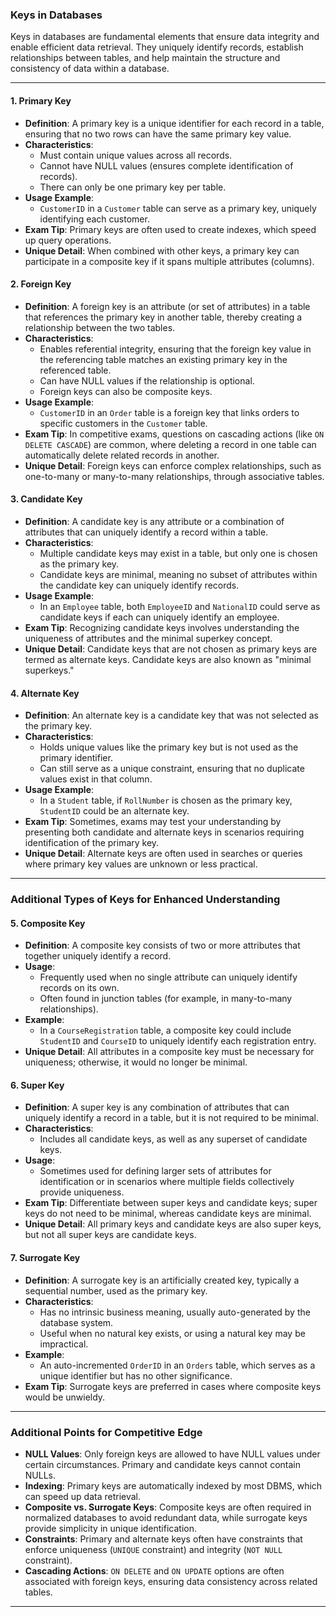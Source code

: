 
### Keys in Databases
Keys in databases are fundamental elements that ensure data integrity and enable efficient data retrieval. They uniquely identify records, establish relationships between tables, and help maintain the structure and consistency of data within a database.

---

#### 1. **Primary Key**
   - **Definition**: A primary key is a unique identifier for each record in a table, ensuring that no two rows can have the same primary key value.
   - **Characteristics**:
     - Must contain unique values across all records.
     - Cannot have NULL values (ensures complete identification of records).
     - There can only be one primary key per table.
   - **Usage Example**:
     - `CustomerID` in a `Customer` table can serve as a primary key, uniquely identifying each customer.
   - **Exam Tip**: Primary keys are often used to create indexes, which speed up query operations.
   - **Unique Detail**: When combined with other keys, a primary key can participate in a composite key if it spans multiple attributes (columns).

#### 2. **Foreign Key**
   - **Definition**: A foreign key is an attribute (or set of attributes) in a table that references the primary key in another table, thereby creating a relationship between the two tables.
   - **Characteristics**:
     - Enables referential integrity, ensuring that the foreign key value in the referencing table matches an existing primary key in the referenced table.
     - Can have NULL values if the relationship is optional.
     - Foreign keys can also be composite keys.
   - **Usage Example**:
     - `CustomerID` in an `Order` table is a foreign key that links orders to specific customers in the `Customer` table.
   - **Exam Tip**: In competitive exams, questions on cascading actions (like `ON DELETE CASCADE`) are common, where deleting a record in one table can automatically delete related records in another.
   - **Unique Detail**: Foreign keys can enforce complex relationships, such as one-to-many or many-to-many relationships, through associative tables.

#### 3. **Candidate Key**
   - **Definition**: A candidate key is any attribute or a combination of attributes that can uniquely identify a record within a table.
   - **Characteristics**:
     - Multiple candidate keys may exist in a table, but only one is chosen as the primary key.
     - Candidate keys are minimal, meaning no subset of attributes within the candidate key can uniquely identify records.
   - **Usage Example**:
     - In an `Employee` table, both `EmployeeID` and `NationalID` could serve as candidate keys if each can uniquely identify an employee.
   - **Exam Tip**: Recognizing candidate keys involves understanding the uniqueness of attributes and the minimal superkey concept.
   - **Unique Detail**: Candidate keys that are not chosen as primary keys are termed as alternate keys. Candidate keys are also known as "minimal superkeys."

#### 4. **Alternate Key**
   - **Definition**: An alternate key is a candidate key that was not selected as the primary key.
   - **Characteristics**:
     - Holds unique values like the primary key but is not used as the primary identifier.
     - Can still serve as a unique constraint, ensuring that no duplicate values exist in that column.
   - **Usage Example**:
     - In a `Student` table, if `RollNumber` is chosen as the primary key, `StudentID` could be an alternate key.
   - **Exam Tip**: Sometimes, exams may test your understanding by presenting both candidate and alternate keys in scenarios requiring identification of the primary key.
   - **Unique Detail**: Alternate keys are often used in searches or queries where primary key values are unknown or less practical.

---

### Additional Types of Keys for Enhanced Understanding

#### 5. **Composite Key**
   - **Definition**: A composite key consists of two or more attributes that together uniquely identify a record.
   - **Usage**:
     - Frequently used when no single attribute can uniquely identify records on its own.
     - Often found in junction tables (for example, in many-to-many relationships).
   - **Example**:
     - In a `CourseRegistration` table, a composite key could include `StudentID` and `CourseID` to uniquely identify each registration entry.
   - **Unique Detail**: All attributes in a composite key must be necessary for uniqueness; otherwise, it would no longer be minimal.

#### 6. **Super Key**
   - **Definition**: A super key is any combination of attributes that can uniquely identify a record in a table, but it is not required to be minimal.
   - **Characteristics**:
     - Includes all candidate keys, as well as any superset of candidate keys.
   - **Usage**:
     - Sometimes used for defining larger sets of attributes for identification or in scenarios where multiple fields collectively provide uniqueness.
   - **Exam Tip**: Differentiate between super keys and candidate keys; super keys do not need to be minimal, whereas candidate keys are minimal.
   - **Unique Detail**: All primary keys and candidate keys are also super keys, but not all super keys are candidate keys.

#### 7. **Surrogate Key**
   - **Definition**: A surrogate key is an artificially created key, typically a sequential number, used as the primary key.
   - **Characteristics**:
     - Has no intrinsic business meaning, usually auto-generated by the database system.
     - Useful when no natural key exists, or using a natural key may be impractical.
   - **Example**:
     - An auto-incremented `OrderID` in an `Orders` table, which serves as a unique identifier but has no other significance.
   - **Exam Tip**: Surrogate keys are preferred in cases where composite keys would be unwieldy.

---

### Additional Points for Competitive Edge
   - **NULL Values**: Only foreign keys are allowed to have NULL values under certain circumstances. Primary and candidate keys cannot contain NULLs.
   - **Indexing**: Primary keys are automatically indexed by most DBMS, which can speed up data retrieval.
   - **Composite vs. Surrogate Keys**: Composite keys are often required in normalized databases to avoid redundant data, while surrogate keys provide simplicity in unique identification.
   - **Constraints**: Primary and alternate keys often have constraints that enforce uniqueness (`UNIQUE` constraint) and integrity (`NOT NULL` constraint).
   - **Cascading Actions**: `ON DELETE` and `ON UPDATE` options are often associated with foreign keys, ensuring data consistency across related tables.

---
